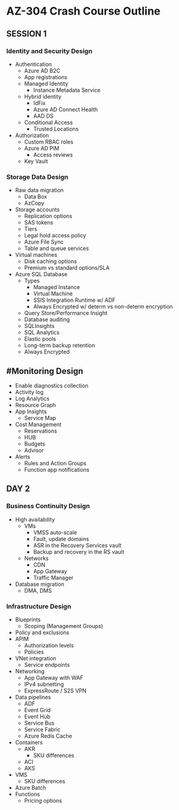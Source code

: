 # AZ-304 Crash Course Outline

## SESSION 1

### Identity and Security Design

* Authentication
    * Azure AD B2C
    * App registrations
    * Managed Identity
        * Instance Metadata Service
    * Hybrid identity
        * IdFix
        * Azure AD Connect Health
        * AAD DS
    * Conditional Access
        * Trusted Locations
* Authorization
    * Custom RBAC roles
    * Azure AD PIM
        * Access reviews
    * Key Vault


### Storage Data Design

* Raw data migration
    * Data Box
    * AzCopy
* Storage accounts
    * Replication options
    * SAS tokens
    * Tiers
    * Legal hold access policy
    * Azure File Sync
    * Table and queue services
* Virtual machines
    * Disk caching options
    * Premium vs standard options/SLA
* Azure SQL Database
    * Types
        * Managed Instance
        * Virtual Machine
        * SSIS Integration Runtime w/ ADF
        * Always Encrypted w/ determ vs non-determ encryption
    * Query Store/Performance Insight
    * Database auditing
    * SQLInsights
    * SQL Analytics
    * Elastic pools
    * Long-term backup retention
    * Always Encrypted


## #Monitoring Design

* Enable diagnostics collection
* Activity log
* Log Analytics
* Resource Graph
* App Insights
    * Service Map
* Cost Management
    * Reservations
    * HUB
    * Budgets
    * Advisor
* Alerts
    * Rules and Action Groups
    * Function app notifications



## DAY 2


### Business Continuity Design

* High availability
    * VMs
        * VMSS auto-scale
        * Fault, update domains
        * ASR in the Recovery Services vault
        * Backup and recovery in the RS vault
    * Networks
        * CDN
        * App Gateway
        * Traffic Manager
* Database migration
    * DMA, DMS


### Infrastructure Design

* Blueprints
    * Scoping (Management Groups)
* Policy and exclusions
* APIM
    * Authorization levels
    * Policies
* VNet integration
    * Service endpoints
* Networking
    * App Gateway with WAF
    * IPv4 subnetting
    * ExpressRoute / S2S VPN
* Data pipelines
    * ADF
    * Event Grid
    * Event Hub
    * Service Bus
    * Service Fabric
    * Azure Redis Cache
* Containers
    * AKR
        * SKU differences
    * ACI
    * AKS
* VMS
    * SKU differences
* Azure Batch
* Functions
    * Pricing options



















